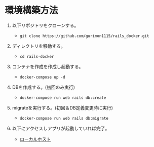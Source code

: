 # 環境構築方法
1. 以下リポジトリをクローンする。
    - `git clone https://github.com/gurimon1115/rails_docker.git`  

2. ディレクトリを移動する。
    - `cd rails-docker`

3. コンテナを作成を作成し起動する。
    - `docker-compose up -d`

4. DBを作成する。(初回のみ実行)
    - `docker-compose run web rails db:create`

5. migrateを実行する。(初回＆DB定義変更時に実行)
    - `docker-compose run web rails db:migrate`

6. 以下にアクセスしアプリが起動していれば完了。
    - [ローカルホスト](http://localhost:3000/)
